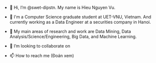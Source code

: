 - 👋 Hi, I’m @swet-dipstn. My name is Hieu Nguyen Vu.

- 🏫 I'm a Computer Science graduate student at UET-VNU, Vietnam. And currently working as a Data Engineer at a securities company in Hanoi.
 
- 🌱 My main areas of research and work are Data Mining, Data Analysis/Science/Engineering, Big Data, and Machine Learning.

- 💞️ I’m looking to collaborate on
 
- 📫 How to reach me (Đoán xem)

<!---
nvhieu0163/nvhieu0163 is a ✨ special ✨ repository because its `README.md` (this file) appears on your GitHub profile.
You can click the Preview link to take a look at your changes.
--->
